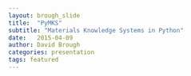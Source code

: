 ```yaml
---
layout: brough_slide
title:  "PyMKS"
subtitle: "Materials Knowledge Systems in Python"
date:   2015-04-09
author: David Brough
categories: presentation
tags: featured
---
```

<script type="text/template">
#**{{ page.title }}**
<br />
####**{{ page.subtitle}}**
###{{ page.author }}

--notes

Invite to contribute

no theory

a review for some

--horizontal

###**ICME and MGI**
<br />

  Half the time at half the cost....

--horizontal

###**Trouble Multiscale Material Models**
<br />

  * Models for different length and time scales

  * Nonlinear field equations

--horizontal
###**Materials Knowledge Systems**
<br />

 * Data science approach for multi-scale materials science.

 * Previous "knowledge" to be applied to new microstructures.

 * Potential method for inverse material design.

--horizontal

### **Localization vs Homogenization**
<br />


 Localization &nbsp;  &nbsp; Homogenization

 $\Downarrow$  &nbsp;  &nbsp; &nbsp;  &nbsp;  &nbsp; &nbsp; &nbsp; &nbsp; &nbsp; &nbsp; &nbsp; &nbsp; &nbsp; &nbsp; &nbsp; $\Uparrow$ &nbsp;  &nbsp;

 Top Down &nbsp;  &nbsp; &nbsp;  &nbsp;  &nbsp;  Bottom Up &nbsp;  &nbsp;


--horizontal

[Materials Innovation Network](https://github.com/materialsinnovation)
![Materials Innovation](https://raw.githubusercontent.com/materialsinnovation/materialsinnovation.github.io/master/assets/matin_full_logo.png "Materials Innovation Network")

--vertical

###**Materials Innovation**
<br />

 * [PyMKS](http://pymks.org)

 * [Project Pages](http://materialsinnovation.github.io/project-pages)


Contributions Welcome

--horizontal

### **Homogenization**
<br />

Quantify Structure $\rightarrow$ Reduce Dimension $\rightarrow$ Fit to Property

<br />

2-Point Statistics $\rightarrow$ PCA $\rightarrow$ Polynomial Regression

--vertical

### **Homogenization**
<br />

**2-Point Statistics** $\rightarrow$ PCA $\rightarrow$ Polynomial Regression

<br />

[Checker Board Example](http://nbviewer.ipython.org/github/materialsinnovation/pymks/blob/develop/notebooks/checker_board.ipynb)

<br />

$$ f_r^{hh'} = \frac{1}{V} \sum_x m[x + r, t, h] m[x, t, h'] $$

--vertical

### **Homogenization**
<br />

2-Point Statistics $\rightarrow$ **PCA** $\rightarrow$ Polynomial Regression

<br />

[Sklearn PCA Example](http://scikit-learn.org/stable/auto_examples/decomposition/plot_pca_3d.html)

--vertical

### **Homogenization**
<br />

2-Point Statistics $\rightarrow$ PCA $\rightarrow$ **Polynomial Regression**

<br /> [Sklearn Polynomail Ridge Regression](http://scikit-learn.org/stable/modules/generated/sklearn.linear_model.Ridge.html#sklearn.linear_model.Ridge)

--horizontal

### **Localization**
<br />

Discretize Microstructure $\rightarrow$ Calibrate Kernels (Digital Filters)

<br />

Microstructure Function $\rightarrow$ Fit Influence Coefficients

--vertical

### **Localization**
<br />

Microstructure Function $\rightarrow$ Fit Influence Coefficients

[Elasticity Example](http://materialsinnovation.github.io/pymks/#technical-overview)

--horizontal

### **PyMKS Development Approach**
<br />

* Use abstractions from other libraries

* Use open source dependencies

* Have a permissive license

* Python has a large scientific code base

* Integration of docs and tests


--horizontal

### **PyMKS - API**
<br />

Homogenization and Localization Models

* model.fit(X, y)

  * X - Microstructure

  * y - Property

* model.predict(X)

  * X - Microstructure

--horizontal

### **PyMKS - 2-Point Statistics Example**
<br />
[Checkerboard Example](http://nbviewer.ipython.org/github/materialsinnovation/pymks/blob/develop/notebooks/checker_board.ipynb)

--horizontal

### **Homogenization Example**
<br />

[Effective Stiffness](http://nbviewer.ipython.org/github/materialsinnovation/pymks/blob/develop/notebooks/stress_homogenization_2D.ipynb)

--vertical
### **Sklearn - Dimensionality Reduction**
<br />

* PCA (Incremental, Randomized, Kernel, Sparse)

* Non-negative Matrix Factorization

* t-distributed Stochastic Neighbor Embedding

* Local Linear Embedding

* Spectral Embedding

* Isomap

* Linear Discriminant Analysis

--vertical
### **Sklearn - Regression Models**
<br />

* Linear Regression

* Lasso

* Logistic Regression

* Ridge Regression (Bayesian, Kernel)


--horizontal

### **Localization Examples**
<br />

[Structure-Property](http://nbviewer.ipython.org/github/materialsinnovation/pymks/blob/develop/notebooks/elasticity_2D_Multiphase.ipynb)

[Structure-Processing](http://nbviewer.ipython.org/github/materialsinnovation/pymks/blob/develop/notebooks/cahn_hilliard_Legendre.ipynb)

--horizontal

### **Future Development**
<br />

 * Generalize Spherical Harmonics

 * Homogenization Processing Example

   * Rate Constant, Kalman Filter

 * Additional Examples
